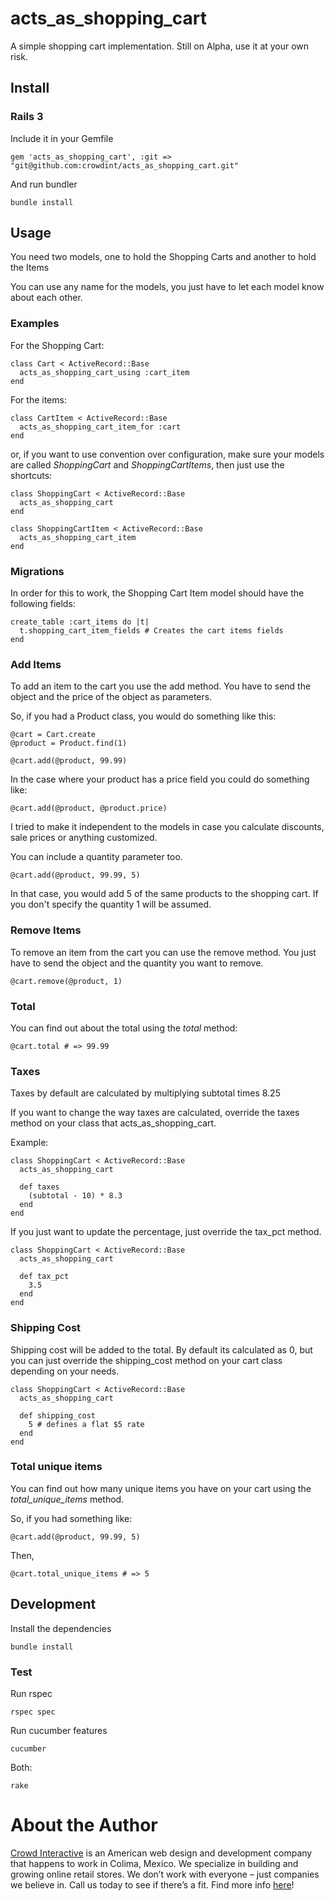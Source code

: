 # acts_as_shopping_cart

A simple shopping cart implementation. Still on Alpha, use it at your own risk.

## Install

### Rails 3

Include it in your Gemfile

    gem 'acts_as_shopping_cart', :git => "git@github.com:crowdint/acts_as_shopping_cart.git"

And run bundler

    bundle install

## Usage

You need two models, one to hold the Shopping Carts and another to hold the Items

You can use any name for the models, you just have to let each model know about each other.

### Examples

For the Shopping Cart:

    class Cart < ActiveRecord::Base
      acts_as_shopping_cart_using :cart_item
    end


For the items:

    class CartItem < ActiveRecord::Base
      acts_as_shopping_cart_item_for :cart
    end

or, if you want to use convention over configuration, make sure your models are called *ShoppingCart* and *ShoppingCartItems*,
then just use the shortcuts:

    class ShoppingCart < ActiveRecord::Base
      acts_as_shopping_cart
    end

    class ShoppingCartItem < ActiveRecord::Base
      acts_as_shopping_cart_item
    end

### Migrations

In order for this to work, the Shopping Cart Item model should have the following fields:

    create_table :cart_items do |t|
      t.shopping_cart_item_fields # Creates the cart items fields
    end

### Add Items

To add an item to the cart you use the add method. You have to send the object and the price of the object as parameters.

So, if you had a Product class, you would do something like this:

    @cart = Cart.create
    @product = Product.find(1)

    @cart.add(@product, 99.99)

In the case where your product has a price field you could do something like:

    @cart.add(@product, @product.price)

I tried to make it independent to the models in case you calculate discounts, sale prices or anything customized.

You can include a quantity parameter too.

    @cart.add(@product, 99.99, 5)

In that case, you would add 5 of the same products to the shopping cart. If you don't specify the quantity 1 will be assumed.

### Remove Items

To remove an item from the cart you can use the remove method. You just have to send the object and the quantity you want to remove.

    @cart.remove(@product, 1)

### Total

You can find out about the total using the _total_ method:

    @cart.total # => 99.99

### Taxes

Taxes by default are calculated by multiplying subtotal times 8.25

If you want to change the way taxes are calculated, override the taxes
method on your class that acts_as_shopping_cart.

Example:

    class ShoppingCart < ActiveRecord::Base
      acts_as_shopping_cart

      def taxes
        (subtotal - 10) * 8.3
      end
    end

If you just want to update the percentage, just override the tax_pct
method.

    class ShoppingCart < ActiveRecord::Base
      acts_as_shopping_cart

      def tax_pct
        3.5
      end
    end

### Shipping Cost

Shipping cost will be added to the total. By default its calculated as
0, but you can just override the shipping_cost method on your cart
class depending on your needs.

    class ShoppingCart < ActiveRecord::Base
      acts_as_shopping_cart

      def shipping_cost
        5 # defines a flat $5 rate
      end
    end

### Total unique items

You can find out how many unique items you have on your cart using the _total_unique_items_ method.

So, if you had something like:

    @cart.add(@product, 99.99, 5)

Then,

    @cart.total_unique_items # => 5

## Development

Install the dependencies

    bundle install

### Test

Run rspec

    rspec spec

Run cucumber features

    cucumber

Both:

    rake

# About the Author

[Crowd Interactive](http://www.crowdint.com) is an American web design and development company that happens to work in Colima, Mexico.
We specialize in building and growing online retail stores. We don’t work with everyone – just companies we believe in. Call us today to see if there’s a fit.
Find more info [here](http://www.crowdint.com)!
